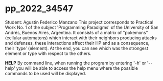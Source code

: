 # pp_2022_34547
Student: Agustin Federico Manzano
This project corresponds to Practical Work No. 1 of the subject 'Programming Paradigms' of the University of San Andrés, Buenos Aires, Argentina. 
It consists of a matrix of "pokemons" (cellular automatons) which interact with their neighbors producing attacks and defenses, these interactions 
affect their HP and as a consequence, their 'type' (element). At the end, you can see which was the strongest element or type with respect to the others.

**HELP**
By command line, when running the program by entering '-h' or '--help' you will be able to access the help menu where the possible commands to be used will be displayed.
